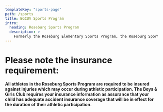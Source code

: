 ```yaml
---
templateKey: "sports-page"
path: /sports
title: BGCUV Sports Program
intro:
  heading: Roseburg Sports Program
  description: >
    Formerly the Roseburg Elementary Sports Program, the Roseburg Sports Program has been managed by the Boys & Girls Club since 2000. The Roseburg Sports Program organizes league play in volleyball, co-ed flag football, co-ed bowling, and girls & boys basketball for students in the Roseburg elementary and middle schools. The sports program strives to offer a sports experience that is safe and fun for ALL children where the emphasis is on skill-building, teamwork and participation.
---
```


# Please note the insurance requirement:

**All athletes in the Roseburg Sports Program are required to be insured against injuries which may occur during athletic participation. The Boys & Girls Club requires your insurance information as assurance that your child has adequate accident insurance coverage that will be in effect for the duration of their athletic participation.**
